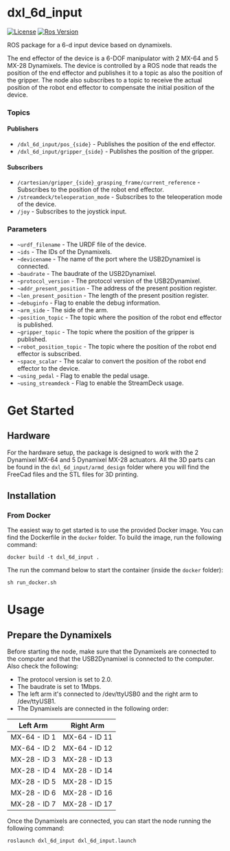 # dxl_6d_input

[![License](https://img.shields.io/badge/License-BSD%203--Clause-blue.svg)](
https://opensource.org/licenses/BSD-3-Clause)
[![Ros Version](https://img.shields.io/badge/ROS-Noetic-green)](
http://wiki.ros.org/noetic)

ROS package for a 6-d input device based on dynamixels.

The end effector of the device is a 6-DOF manipulator with 2 MX-64 and 5 MX-28 Dynamixels. The device is controlled by a ROS node that reads the position of the end effector and publishes it to a topic as also the position of the gripper. The node also subscribes to a topic to receive the actual position of the robot end effector to compensate the initial position of the device.

### Topics
#### Publishers
- `/dxl_6d_input/pos_{side}` - Publishes the position of the end effector.
- `/dxl_6d_input/gripper_{side}` - Publishes the position of the gripper.

#### Subscribers
- `/cartesian/gripper_{side}_grasping_frame/current_reference` - Subscribes to the position of the robot end effector.
- `/streamdeck/teleoperation_mode` - Subscribes to the teleoperation mode of the device.
- `/joy` - Subscribes to the joystick input.

### Parameters
- `~urdf_filename` - The URDF file of the device.
- `~ids` - The IDs of the Dynamixels.
- `~devicename` - The name of the port where the USB2Dynamixel is connected.
- `~baudrate` - The baudrate of the USB2Dynamixel.
- `~protocol_version` - The protocol version of the USB2Dynamixel.
- `~addr_present_position` - The address of the present position register.
- `~len_present_position` - The length of the present position register.
- `~debuginfo` - Flag to enable the debug information.
- `~arm_side` - The side of the arm.
- `~position_topic` - The topic where the position of the robot end effector is published.
- `~gripper_topic` - The topic where the position of the gripper is published.
- `~robot_position_topic` - The topic where the position of the robot end effector is subscribed.
- `~space_scalar` - The scalar to convert the position of the robot end effector to the device.
- `~using_pedal` - Flag to enable the pedal usage.
- `~using_streamdeck` - Flag to enable the StreamDeck usage.

# Get Started

## Hardware
For the hardware setup, the package is designed to work with the 2 Dynamixel MX-64 and 5 Dynamixel MX-28 actuators. All the 3D parts can be found in the `dxl_6d_input/armd_design` folder where you will find the FreeCad files and the STL files for 3D printing.

## Installation

### From Docker

The easiest way to get started is to use the provided Docker image. You can find the Dockerfile in the `docker` folder. To build the image, run the following command:

```docker build -t dxl_6d_input .```

The run the command below to start the container (inside the `docker` folder):

```sh run_docker.sh```

# Usage

## Prepare the Dynamixels

Before starting the node, make sure that the Dynamixels are connected to the computer and that the USB2Dynamixel is connected to the computer. Also check the following:
- The protocol version is set to 2.0.
- The baudrate is set to 1Mbps.
- The left arm it's connected to /dev/ttyUSB0 and the right arm to /dev/ttyUSB1.
- The Dynamixels are connected in the following order:

<center>

| Left Arm | Right Arm  |
| ------------- | ------------- |
| MX-64 - ID 1  | MX-64 - ID 11  |
| MX-64 - ID 2  | MX-64 - ID 12  |
| MX-28 - ID 3  | MX-28 - ID 13  |
| MX-28 - ID 4  | MX-28 - ID 14  |
| MX-28 - ID 5  | MX-28 - ID 15  |
| MX-28 - ID 6  | MX-28 - ID 16  |
| MX-28 - ID 7  | MX-28 - ID 17  |

</center>

Once the Dynamixels are connected, you can start the node running the following command:

```roslaunch dxl_6d_input dxl_6d_input.launch```
